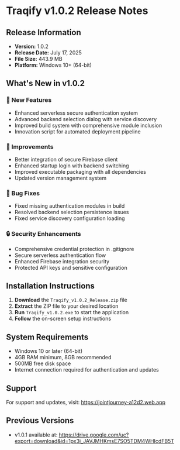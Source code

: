 # Traqify v1.0.2 Release Notes

## Release Information
- **Version:** 1.0.2
- **Release Date:** July 17, 2025
- **File Size:** 443.9 MB
- **Platform:** Windows 10+ (64-bit)

## What's New in v1.0.2

### 🚀 New Features
- Enhanced serverless secure authentication system
- Advanced backend selection dialog with service discovery
- Improved build system with comprehensive module inclusion
- Innovation script for automated deployment pipeline

### 🔧 Improvements
- Better integration of secure Firebase client
- Enhanced startup login with backend switching
- Improved executable packaging with all dependencies
- Updated version management system

### 🐛 Bug Fixes
- Fixed missing authentication modules in build
- Resolved backend selection persistence issues
- Fixed service discovery configuration loading

### 🔒 Security Enhancements
- Comprehensive credential protection in .gitignore
- Secure serverless authentication flow
- Enhanced Firebase integration security
- Protected API keys and sensitive configuration

## Installation Instructions

1. **Download** the `Traqify_v1.0.2_Release.zip` file
2. **Extract** the ZIP file to your desired location
3. **Run** `Traqify_v1.0.2.exe` to start the application
4. **Follow** the on-screen setup instructions

## System Requirements
- Windows 10 or later (64-bit)
- 4GB RAM minimum, 8GB recommended
- 500MB free disk space
- Internet connection required for authentication and updates

## Support
For support and updates, visit: https://jointjourney-a12d2.web.app

## Previous Versions
- v1.0.1 available at: https://drive.google.com/uc?export=download&id=1px3i_JAVJMHKmsE7SO5TDM4WHIcdFB5T
